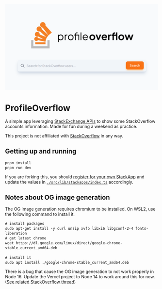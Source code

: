 ![profile overflow logo](./public/og.png)

# ProfileOverflow

A simple app leveraging [StackExchange APIs](https://api.stackexchange.com/) to show some StackOverflow accounts information. Made for fun during a weekend as practice.

This project is not affiliated with [StackOverflow](https://stackoverflow.com/) in any way.

## Getting up and running

```
pnpm install
pnpm run dev
```

If you are forking this, you should [register for your own StackApp](https://stackapps.com/apps/oauth/register) and update the values in [`./src/lib/stackapps/index.ts`](./src/lib/stackapps/index.ts) accordingly.

## Notes about OG image generation

The OG image generation requires chromium to be installed. On WSL2, use the following command to install it.

```
# install packages
sudo apt-get install -y curl unzip xvfb libxi6 libgconf-2-4 fonts-liberation
# get latest chrome
wget https://dl.google.com/linux/direct/google-chrome-stable_current_amd64.deb

# install it
sudo apt install ./google-chrome-stable_current_amd64.deb

```

There is a bug that cause the OG image generation to not work properly in Node 16. Update the Vercel project to Node 14 to work around this for now. ([See related StackOverflow thread](https://stackoverflow.com/questions/66214552/tmp-chromium-error-while-loading-shared-libraries-libnss3-so-cannot-open-sha/72626919#72626919))
